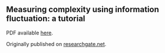 ## Measuring complexity using information fluctuation: a tutorial

PDF available [here](https://github.com/information-fluctuation-complexity/documents/blob/main/Measuring%20complexity%20using%20information%20fluctuation%20-%20a%20tutorial.2024.9.25.pdf).

Originally published on [researchgate.net](https://www.researchgate.net/publication/340284677_Measuring_complexity_using_information_fluctuation_a_tutorial).
